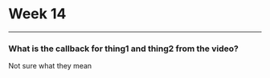 # Week 14

---

### What is the callback for thing1 and thing2 from the video?

Not sure what they mean